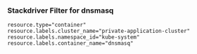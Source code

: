 ### Stackdriver Filter for dnsmasq
```
resource.type="container"
resource.labels.cluster_name="private-application-cluster"
resource.labels.namespace_id="kube-system"
resource.labels.container_name="dnsmasq"
```

